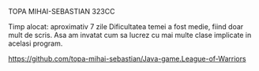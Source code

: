TOPA MIHAI-SEBASTIAN 323CC

Timp alocat: aproximativ 7 zile
Dificultatea temei a fost medie, fiind doar mult de scris.
Asa am invatat cum sa lucrez cu mai multe clase implicate in acelasi program.

https://github.com/topa-mihai-sebastian/Java-game.League-of-Warriors